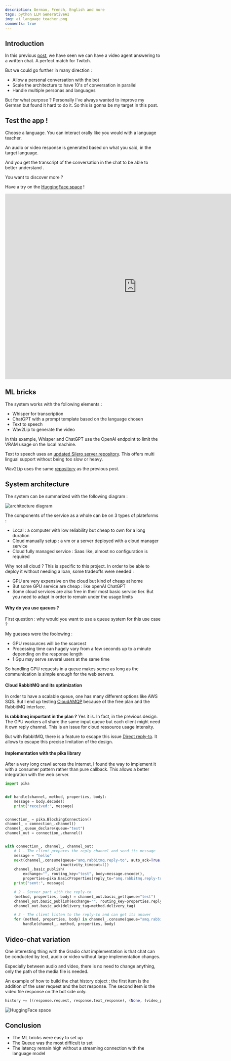 ```yaml
---
description: German, French, English and more
tags: python LLM GenerativeAI
img: ai_language_teacher.png
comments: true
---
```



## Introduction

In this previous [post](https://admor.github.io/Creating-a-virtual-streamer/), we have seen we can have a video agent answering to a written chat. A perfect match for Twitch.

But we could go further in many direction : 
- Allow a personal conversation with the bot
- Scale the architecture to have 10's of conversation in parallel
- Handle multiple personas and languages

But for what purpose ?
Personally I've always wanted to improve my German but found it hard to do it. So this is gonna be my target in this post.


## Test the app !

Choose a language.
You can interact orally like you would with a language teacher.

An audio or video response is generated based on what you said, in the target language. 

And you get the transcript of the conversation in the chat to be able to better understand . 

You want to discover more ?

Have a try on the [HuggingFace space](https://jeanmoulo-virtual-streamer.hf.space) !

<iframe
    src="https://jeanmoulo-virtual-streamer.hf.space"
    frameborder="0"
    allow="microphone;"
    class="gradio-asr"
    width="850"
    height="600"
></iframe>


## ML bricks 

The system works with the following elements : 

- Whisper for transcription
- ChatGPT with a prompt template based on the language chosen
- Text to speech
- Wav2Lip to generate the video

In this example, Whisper and ChatGPT use the OpenAI endpoint to limit the VRAM usage on the local machine.


Text to speech uses an [updated Silero server repository](https://github.com/AdMoR/silero-api-server). This offers multi lingual support without being too slow or heavy.

Wav2Lip uses the same [repository](https://github.com/devxpy/cog-Wav2Lip) as the previous post.



## System architecture  

The system can be summarized with the following diagram : 


![architecture diagram]({{site.baseurl}}/assets/img/teacher_jesus_diagram.png)


The components of the service as a whole can be on 3 types of plateforms : 
- Local : a computer with low reliability but cheap to own for a long duration
- Cloud manually setup : a vm or a server deployed with a cloud manager service
- Cloud fully managed service : Saas like, almost no configuration is required


Why not all cloud ?
This is specific to this project.  In order to be able to deploy it without needing a loan, some tradeoffs were needed : 
- GPU are very expensive on the cloud but kind of cheap at home 
- But some GPU service are cheap : like openAI ChatGPT
- Some cloud services are also free in their most basic service tier. But you need to adapt in order to remain under the usage limits


#### Why do you use queues ?

First question : why would you want to use a queue system for this use case ?

My guesses were the foolowing : 
- GPU ressources will be the scarcest
- Processing time can hugely vary from a few seconds up to a minute depending on the response length
- 1 Gpu may serve several users at the same time

So handling GPU requests in a queue makes sense as long as the communication is simple enough for the web servers.


#### Cloud RabbitMQ and its optimization

In order to have a scalable queue, one has many different options like AWS SQS. But I end up testing [CloudAMQP](https://www.cloudamqp.com/plans.html) because of the free plan and the RabbitMQ interface.

**Is rabbitmq important in the plan ?**
Yes it is. In fact, in the previous design. The GPU workers all share the same input queue but each client might need it own reply channel.
This is an issue for cloud ressource usage intensity.

But with RabbitMQ, there is a feature to escape this issue [Direct reply-to](https://www.rabbitmq.com/direct-reply-to.html). It allows to escape this precise limitation of the design.


#### Implementation with the pika library

After a very long crawl across the internet, I found the way to implement it with a consumer pattern rather than pure callback. This allows a better integration with the web server.

```python
import pika


def handle(channel, method, properties, body):
    message = body.decode()
    print("received:", message)


connection_ = pika.BlockingConnection()
channel_ = connection_.channel()
channel_.queue_declare(queue="test")
channel_out = connection_.channel()


with connection_, channel_, channel_out:
	# 1 - The client prepares the reply channel and send its message
    message = "hello"
    next(channel_.consume(queue="amq.rabbitmq.reply-to", auto_ack=True,
                         inactivity_timeout=1))
    channel_.basic_publish(
        exchange="", routing_key="test", body=message.encode(),
        properties=pika.BasicProperties(reply_to="amq.rabbitmq.reply-to"))
    print("sent:", message)

    # 2 - Server part with the reply-to
    (method, properties, body) = channel_out.basic_get(queue="test")
    channel_out.basic_publish(exchange="", routing_key=properties.reply_to, body="Pouet")
    channel_out.basic_ack(delivery_tag=method.delivery_tag)

    # 3 - The client listen to the reply-to and can get its answer
    for (method, properties, body) in channel_.consume(queue="amq.rabbitmq.reply-to", auto_ack=True):
        handle(channel_, method, properties, body)
```

## Video-chat variation

One interesting thing with the Gradio chat implementation is that chat can be conducted by text, audio or video without large implementation changes.

Especially between audio and video, there is no need to change anything, only the path of the media file is needed.

An example of how to build the chat history object : the first item is the addition of the user request and the bot response. The second item is the video file response on the bot side only.

```python
history += [(response.request, response.text_response), (None, (video_path,))]
```

![HuggingFace space]({{site.baseurl}}/assets/img/jesus_conversation.png)


## Conclusion 

- The ML bricks were easy to set up
- The Queue was the most difficult to set
- The latency remain high without a streaming connection with the language model
